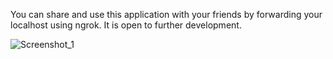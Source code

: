 You can share and use this application with your friends by forwarding your localhost using ngrok.
It is open to further development.

![Screenshot_1](https://github.com/user-attachments/assets/781468aa-b48e-49c5-844c-2249d754cc8e>
)
